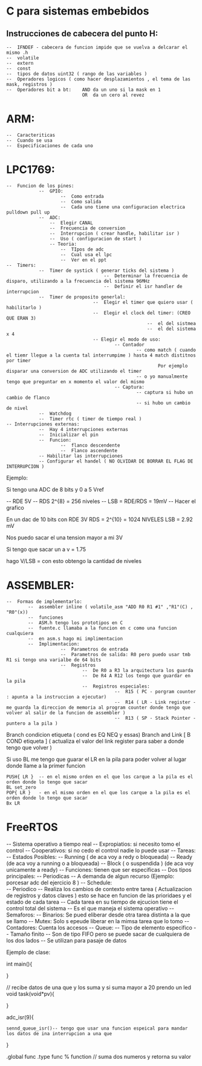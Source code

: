 
#   C para sistemas embebidos

## Instrucciones de cabecera del punto H:

    --  IFNDEF - cabecera de funcion impide que se vuelva a delcarar el mismo .h
    --  volatile
    --  extern
    --  const
    --  tipos de datos uint32 ( rango de las variables )
    --  Operadores logicos ( como hacer desplazamientos , el tema de las mask, registros )
    --  Operadores bit a bt:    AND da un uno si la mask en 1
                                OR  da un cero al revez
# ARM:
    --  Caracteriticas
    --  Cuando se usa
    --  Especificaciones de cada uno

# LPC1769:
    --  Funcion de los pines:
                --  GPIO:
                        --  Como entrada
                        --  Como salida
                        --  Cada uno tiene una configuracion electrica pulldown pull up
                --  ADC:
                    --  Elegir CANAL
                    --  Frecuencia de conversion
                    --  Interrupcion ( crear handle, habilitar isr )
                    --  Uso ( configuracion de start )
                    -- Teoria:
                        --  TIpos de adc
                        --  Cual usa el lpc 
                        --  Ver en el ppt
    --  Timers:
                --  Timer de systick ( generar ticks del sistema )
                                        --  Determinar la frecuencia de disparo, utilizando a la frecuencia del sistema 96MHz
                                        --  Definir el isr handler de interrupcion
                --  Timer de proposito generlal:
                                    --  Elegir el timer que quiero usar ( habilitarlo )
                                    --  Elegir el clock del timer: (CREO QUE ERAN 3)
                                                        --  el del sistmea
                                                        --  el del sistema x 4
                                    -- Elegir el modo de uso:
                                            -- Contador 
                                                    -- como match ( cuando el tiemr llegue a la cuenta tal interrumpime ) hasta 4 match distitnos por timer 
                                                            Por ejemplo disparar una conversion de ADC utilizando el timer
                                                    -- o yo manualmente tengo que preguntar en x momento el valor del mismo
                                            -- Captura:
                                                    -- captura si hubo un cambio de flanco
                                                    -- si hubo un cambio de nivel
                --  Watchdog
                --  Timer rtc ( timer de tiempo real )
    -- Interrupciones externas:
                --  Hay 4 interrupciones externas
                --  Inicializar el pin
                --  Funcion:
                        --  flanco descendente
                        --  Flanco ascendente
                -- Habilitar las interrupciones
                -- Configurar el handel ( NO OLVIDAR DE BORRAR EL FLAG DE INTERRUPCION )


Ejemplo:

Si tengo una ADC de 8 bits y 0 a 5 Vref

--  RDE 5V
--  RDS 2^{8} = 256 niveles
--  LSB = RDE/RDS = 19mV
--  Hacer el grafico

En un dac de 10 bits con RDE 3V
RDS = 2^{10} = 1024 NIVELES
LSB = 2.92 mV

Nos puedo sacar el una tension mayor a mi 3V

Si tengo que sacar un a v = 1.75

hago V/LSB = con esto obtengo la cantidad de niveles

# ASSEMBLER:
    --  Formas de implementarlo:
            --  assembler inline ( volatile_asm "ADD R0 R1 #1" ,"R1"(C) , "R0"(x))
            --  funciones
            --  ASM.h tengo los prototipos en C
            --  fuente.c llamaba a la funcion en c como una funcion cualquiera
            --  en asm.s hago mi implimentacion
            --  Implimentacion:
                        --  Parametros de entrada
                        --  Parametros de salida: R0 pero puedo usar tmb R1 si tengo una varialbe de 64 bits
                        --  Registros 
                                --  De R0 a R3 la arquitectura los guarda
                                --  De R4 A R12 los tengo que guardar en la pila
                                --  Registros especiales:
                                            --  R15 ( PC - porgram counter : apunta a la instruccion a ejecutar)
                                            --  R14 ( LR - Link register - me guarda la direccion de memoria al program counter donde tengo que volver al salir de la funcion de assembler ) 
                                            --  R13 ( SP - Stack Pointer - puntero a la pila )

Branch condicion etiqueta ( cond es EQ NEQ y essas)
Branch and Link [ B COND etiqueta ] ( actualiza el valor del link register para saber a donde tengo que volver )

Si uso BL me tengo que guarar el LR en la pila para poder volver al lugar donde llame a la primer funcion

    PUSH{ LR }  -- en el mismo orden en el que los carque a la pila es el orden donde lo tengo que sacar
    BL set_zero
    POP{ LR }   - en el mismo orden en el que los carque a la pila es el orden donde lo tengo que sacar
    Bx LR

#  FreeRTOS

--  Sistema operativo a tiempo real
            --  Expropiatios: si necesito tomo el control
            --  Cooperativos: si no cedo el control nadie lo puede usar
--  Tareas:
        --  Estados Posibles: 
                --  Running ( de aca voy a redy o bloqueada)
                --  Ready   (de aca voy a running o a bloqueada)
                --  Block ( o suspendida ) (de aca voy unicamente a ready)
        --  Funciones: tienen que ser especificas
        --  Dos tipos principales:
                    --  Periodicas
                    --  A demanda de algun recurso (Ejemplo: porcesar adc del ejercicio 8 )
--  Schedule:  
        --  Periodico
        --  Realiza los cambios de contexto entre tarea ( Actualizacion de registros y datos claves ) esto se hace en funcion de las prioridaes y el estado de cada tarea
        --  Cada tarea en su tiempo de ejcucion tiene el control total del sistema
        --  Es el que maneja el sistema operativo
-- Semaforos:
        --  Binarios: Se pued eliberar desde otra tarea distinta a la que se llamo
        --  Mutex: Solo s epeude liberar en la mimsa tarea que lo tomo
        --  Contadores: Cuenta los accesos
-- Queue:
    --  Tipo de elemento especifico
    --  Tamaño finito
    --  Son de tipo FIFO pero se puede sacar de cualquiera de los dos lados
    --  Se utilizan para pasaje de datos


Ejemplo de clase:

int main(){

}

// recibe datos de una que y los suma y si suma mayor a 20 prendo un led
void task(void*pv){


}

adc_isr(9){

    sennd_queue_isr()-- tengo que usar una funcion espeical para mandar los datos de ina interrupcion a una que
}

.global func
.type func % function
// suma dos numeros y retorna su valor